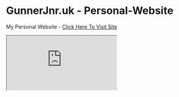 # GunnerJnr.uk - Personal-Website

My Personal Website - [Click Here To Visit Site](https://gunnerjnr.uk/)

<iframe src="https://gunnerjnr.uk/"></iframe>

